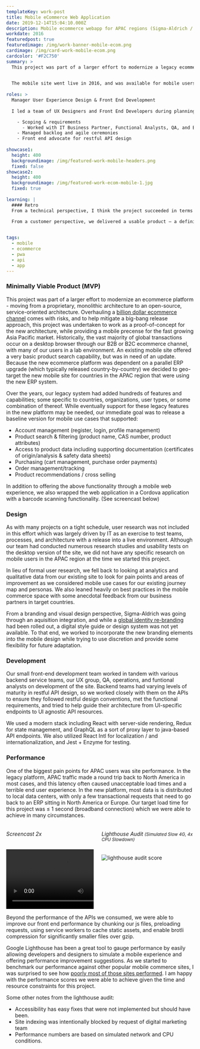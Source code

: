 ```yaml
---
templateKey: work-post
title: Mobile eCommerce Web Application
date: 2019-12-14T15:04:10.000Z
description: Mobile ecommerce webapp for APAC regions (Sigma-Aldrich / MilliporeSigma)
workdate: 2016
featuredpost: true
featuredimage: /img/work-banner-mobile-ecom.png
cardimage: /img/card-work-mobile-ecom.png
cardcolor: '#F2C750'
summary: >
  This project was part of a larger effort to modernize a legacy ecommerce platform which included breaking down a large monolith into a service-oriented architecture with an emphasis on modularity, performance, and security. For this MVP, our goals were to deliver a fast, user-friendly mobile application for our APAC customers while exercising the new platform architecture in a lower risk environment.  

  
  The mobile site went live in 2016, and was available for mobile users in China, Singapore, S Korea, India, as well as a handful of other countries in the region. The progressive web app supports basic commerce and search functionality as well as profile and order management. 
  
roles: >
  Manager User Experience Design & Front End Development  
  
  I led a team of UX Designers and Front End Developers during planning, development, and through launch activities

    - Scoping & requirements 
      - Worked with IT Business Partner, Functional Analysts, QA, and Backend development teams
    - Managed backlog and agile ceremonies
    - Front end advocate for restful API design
    
showcase1:
  height: 400
  backgroundimage: /img/featured-work-mobile-headers.png
  fixed: false
showcase2:
  height: 400
  backgroundimage: /img/featured-work-ecom-mobile-1.jpg
  fixed: true
  
learning: |
  #### Retro
  From a technical perspective, I think the project succeeded in terms of flushing out problem areas and it was beneficial to see how teams and processes could work more efficiently. As we looked forward to larger more complex projects, it was helpful to go through this "dry run" in a lower risk environment. I definitely leveled up my technical knowledge while working on this project, mostly due to the great people on my team. 
  
  From a customer perspective, we delivered a usable product – a definite improvement on the previous mobile solution, however, because the real audience for this project was internal, I'm not sure that end users would have asked for the solution that was built.  


tags:
  - mobile
  - ecommerce
  - pwa
  - api
  - app
---
```

### Minimally Viable Product (MVP)
This project was part of a larger effort to modernize an ecommerce platform - moving from a proprietary, monolithic architecture to an open-source, service-oriented architecture. Overhauling a [billion dollar ecommerce channel](https://www.digitalcommerce360.com/2017/11/13/e-commerce-comes-strong-mercks-milliporesigma/) comes with risks, and to help mitigate a big-bang release approach, this project was undertaken to work as a proof-of-concept for the new architecture, while providing a mobile precense for the fast growing Asia Pacific market. Historically, the vast majority of global transactions occur on a desktop browser through our B2B or B2C ecommerce channel, with many of our users in a lab environment. An existing mobile site offered a very basic product search capability, but was in need of an update. Because the new ecommerce platform was dependent on a parallel ERP upgrade (which typically released country-by-country) we decided to geo-target the new mobile site for  countries in the APAC region that were using the new ERP system.     

Over the years, our legacy system had added hundreds of features and capabilities; some specific to countries, organizations, user types, or some combination of thereof. While eventually support for these legacy features in the new platform may be needed, our immediate goal was to release a baseline version for mobile use cases that supported:
  - Account management (register, login, profile management)
  - Product search & filtering  (product name, CAS number, product attributes)
  - Access to product data including supporting documentation (certificates of origin/analysis & safety data sheets)
  - Purchasing (cart management, purchase order payments)
  - Order management/tracking
  - Product recommendations / cross selling   

In addition to offering the above functionality through a mobile web experience, we also wrapped the web application in a Cordova application with a barcode scanning functionality. (See screencast below)

### Design
As with many projects on a tight schedule, user research was not included in this effort which was largely driven by IT as an exercise to test teams, processes, and architecture with a release into a live environment. Although our team had conducted numerous research studies and usability tests on the desktop version of the site, we did not have any specific research on mobile users in the APAC region at the time we started this project.   

In lieu of formal user research, we fell back to looking at analytics and qualitative data from our existing site to look for pain points and areas of improvement as we considered mobile use cases for our existing journey map and personas. We also leaned heavily on best practices in the mobile commerce space with some anecdotal feedback from our business partners in target countries. 

From a branding and visual design perspective, Sigma-Aldrich was going through an aquisition integration, and while a [global identity re-branding](https://www.underconsideration.com/brandnew/archives/new_logo_and_identity_for_merck_kgaa_darmstadt_germany_by_futurebrand.php) had been rolled out, a digital style guide or design system was not yet available. To that end, we worked to incorporate the new branding elements into the mobile design while trying to use discretion and provide some flexibility for future adaptation.   

### Development
Our small front-end development team  worked in tandem with various backend service teams, our UX group, QA, operations, and funtional analysts on development of the site. Backend teams had varying levels of maturity in restful API design, so we worked closely with them on the APIs to ensure they followed restful design conventions, met the functional requirements, and tried to help guide their architecture from UI-specific endpoints to UI agnostic API resources.   

We used a modern stack including React with server-side rendering, Redux for state management, and GraphQL as a sort of proxy layer to java-based API endpoints. We also utilized React Intl for localization / and internationalization, and Jest + Enzyme for testing. 

### Performance
One of the biggest pain points for APAC users was site performance. In the legacy platform, APAC traffic made a round trip back to North America in most cases, and this latency often caused unacceptable load times and a terrible end user experience. In the new platform, most data is is distributed to local data centers, with only a few transactional requests that need to go back to an ERP sitting in North America or Europe. Our target load time for this project was ≤ 1 second (broadband connection) which we were able to achieve in many circumstances. 

<div class="columns is-centered has-margin-top-32">
  <div class="column is-4 has-text-centered">
    <h6 class="">Screencast 2x</h6>
    <video width="320px" src="/img/mobile-ecom-2x.mov" controls=""></video>
  </div>
  <div class="column is-8 has-text-centered">
    <h6 class="">Lighthouse Audit <small>(Simulated Slow 4G, 4x CPU Slowdown)</small></h6>
    <img class="img" srcset="/img/card-work-lighthouse-ecom-2.png" alt="lighthouse audit score" />
  </div>
</div>

Beyond the performance of the APIs we consumed, we were able to improve our front end performance by chunking our js files, preloading requests, using service workers to cache static assets, and enable brotli compression for significantly smaller files over gzip.   

Google Lighthouse has been a great tool to gauge performance by easily allowing developers and designers to simulate a mobile experience and offering performance improvement suggestions. As we started to benchmark our performance against other popular mobile commerce sites, I was surprised to see how [poorly most of those sites performed](/blog/lighthouse-mobile-performance-scores). I am happy with the performance scores we were able to achieve given the time and resource constraints for this project.   

Some other notes from the lighthouse audit: 
  - Accessibility has easy fixes that were not implemented but should have been. 
  - Site indexing was intentionally blocked by request of digital marketing team
  - Performance numbers are based on simulated network and CPU conditions. 


